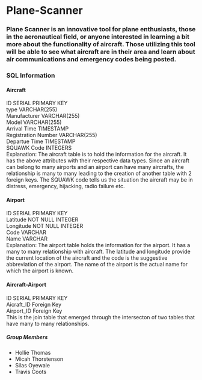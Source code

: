 # Plane-Scanner

### Plane Scanner is an innovative tool for plane enthusiasts, those in the aeronautical field, or anyone interested in learning a bit more about the functionality of aircraft.  Those utilizing this tool will be able to see what aircraft are in their area and learn about air communications and emergency codes being posted.


### SQL Information
 #### Aircraft
ID SERIAL PRIMARY KEY <br>
type VARCHAR(255) <br>
Manufacturer   VARCHAR(255) <br>
Model   VARCHAR(255) <br>
Arrival Time  TIMESTAMP <br>
Registration Number  VARCHAR(255) <br>
Departue Time  TIMESTAMP <br>
SQUAWK Code  INTEGERS <br>
Explanation: The aircraft table is to hold the information for the aircraft. It has the above attributes with their respective data types. Since an aircraft can belong to many airports and an airport can have many aircrafts, the relationship is many to many leading to the creation of another table with 2 foreign keys. The SQUAWK code tells us the situation the aircraft may be in distress, emergency, hijacking, radio failure etc.  <br> 
#### Airport
ID SERIAL PRIMARY KEY <br>
Latitude NOT NULL INTEGER <br>
Longitude  NOT NULL INTEGER <br>
Code   VARCHAR <br>
Name VARCHAR <br>
Explanation: The airport table holds the information for the airport. It has a many to many relationship with aircraft. The latitude and longitude provide the current location of the aircraft and the code is the suggestive abbreviation of the airport. The name of the airport is the actual name for which the airport is known.   <br>
#### Aircraft-Airport
ID SERIAL PRIMARY KEY <br>
Aicraft_ID Foreign Key <br>
Airport_ID Foreign Key <br>
This is the join table that emerged through the intersecton of two tables that have many to many relationships.  <br>


##### Group Members
- Hollie Thomas
- Micah Thorstenson
- Silas Oyewale
- Travis Coots
